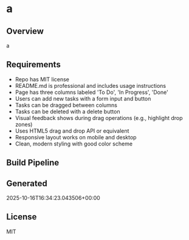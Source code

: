 # a

## Overview
a

## Requirements
- Repo has MIT license
- README.md is professional and includes usage instructions
- Page has three columns labeled 'To Do', 'In Progress', 'Done'
- Users can add new tasks with a form input and button
- Tasks can be dragged between columns
- Tasks can be deleted with a delete button
- Visual feedback shows during drag operations (e.g., highlight drop zones)
- Uses HTML5 drag and drop API or equivalent
- Responsive layout works on mobile and desktop
- Clean, modern styling with good color scheme

## Build Pipeline

## Generated
2025-10-16T16:34:23.043506+00:00

## License
MIT
